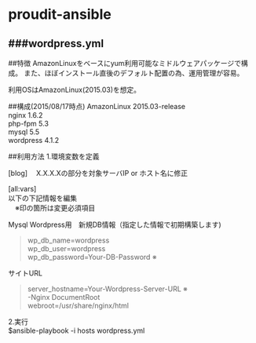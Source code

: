 # proudit-ansible

###wordpress.yml
---
##特徴
AmazonLinuxをベースにyum利用可能なミドルウェアパッケージで構成。
また、ほぼインストール直後のデフォルト配置の為、運用管理が容易。

利用OSはAmazonLinux(2015.03)を想定。

##構成(2015/08/17時点)
AmazonLinux 2015.03-release  
nginx 1.6.2  
php-fpm 5.3  
mysql 5.5  
wordpress 4.1.2  

##利用方法
1.環境変数を定義 

 [blog]　
 X.X.X.Xの部分を対象サーバIP or ホスト名に修正  
  
 [all:vars]  
 以下の下記情報を編集  
 　※印の箇所は変更必須項目  
  
Mysql Wordpress用　新規DB情報（指定した情報で初期構築します)    
>wp_db_name=wordpress   
>wp_db_user=wordpress  
>wp_db_password=Your-DB-Password  ※  

サイトURL　 
>server_hostname=Your-Wordpress-Server-URL  ※  
>-Nginx DocumentRoot  
>webroot=/usr/share/nginx/html  

  
  
2.実行  
 $ansible-playbook -i hosts wordpress.yml  
